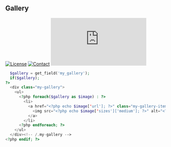 ## Gallery
[![License](https://img.shields.io/github/license/dedewiweka/snippets?color=brightgreen)](https://github.com/dedewiweka/snippets/blob/main/LICENSE) [![Contact](https://img.shields.io/badge/contact-Dede%20Wiweka-orange)](https://dede.wiweka.com/development) ![File size](https://img.shields.io/github/size/dedewiweka/snippets/ACF/gallery.md) 
```php
  $gallery = get_field('my_gallery');
  if($gallery);
?>
  <div class="my-gallery">
    <ul>
      <?php foreach($gallery as $image) : ?>
        <li>
          <a href="<?php echo $image['url']; ?>" class="my-gallery-item" alt="<?php echo $image['alt']; ?>">
            <img src="<?php echo $image['sizes']['medium']; ?>" alt="<?php echo $image['alt']; ?>">
          </a>
        </li>
      <?php endforeach; ?>
    </ul>
  </div><!-- /.my-gallery -->
<?php endif; ?>
```